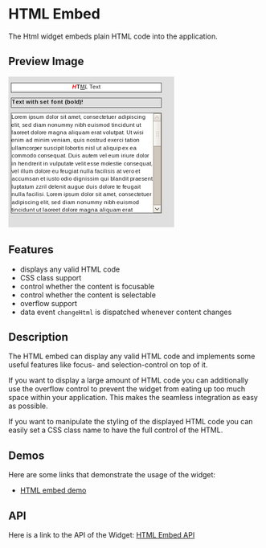 HTML Embed
==========

The Html widget embeds plain HTML code into the application.

Preview Image
-------------

![htmlembed.png](htmlembed.png)

Features
--------

-   displays any valid HTML code
-   CSS class support
-   control whether the content is focusable
-   control whether the content is selectable
-   overflow support
-   data event `changeHtml` is dispatched whenever content changes

Description
-----------

The HTML embed can display any valid HTML code and implements some useful features like focus- and selection-control on top of it.

If you want to display a large amount of HTML code you can additionally use the overflow control to prevent the widget from eating up too much space within your application. This makes the seamless integration as easy as possible.

If you want to manipulate the styling of the displayed HTML code you can easily set a CSS class name to have the full control of the HTML.

Demos
-----

Here are some links that demonstrate the usage of the widget:

-   [HTML embed demo](http://www.qooxdoo.org/devel/demobrowser/index.html#widget-HtmlEmbed.html)

API
---

Here is a link to the API of the Widget:
[HTML Embed API](http://www.qooxdoo.org/devel/api/index.html#qx.ui.embed.Html)
